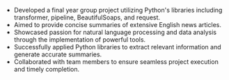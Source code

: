 - Developed a final year group project utilizing Python's libraries including transformer, pipeline, BeautifulSoaps, and request.
- Aimed to provide concise summaries of extensive English news articles.
- Showcased passion for natural language processing and data analysis through the implementation of powerful tools.
- Successfully applied Python libraries to extract relevant information and generate accurate summaries.
- Collaborated with team members to ensure seamless project execution and timely completion.
